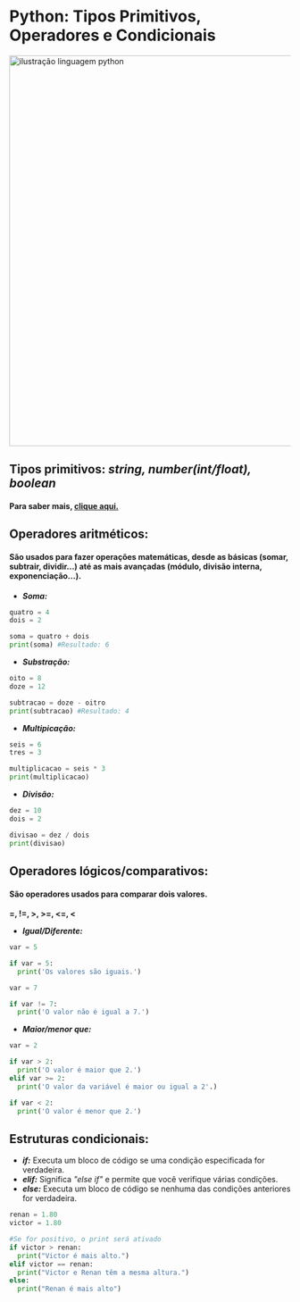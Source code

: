 # **Python: Tipos Primitivos, Operadores e Condicionais**

<img src="https://miro.medium.com/v2/resize:fit:1400/1*Y0ib5hBXcXwn6JQ3j2y5wQ.png" alt="ilustração linguagem python" width="700"/>

## Tipos primitivos: _string, number(int/float), boolean_

#### Para saber mais, [clique aqui.](https://dev.to/dormin/tipos-primitivos-em-python-10jg)

## Operadores aritméticos:
#### São usados para fazer operações matemáticas, desde as básicas (somar, subtrair, dividir...) até as mais avançadas (módulo, divisão interna, exponenciação...).

- ***Soma:***
```py
quatro = 4
dois = 2

soma = quatro + dois
print(soma) #Resultado: 6
```

- ***Substração:***
```py
oito = 8
doze = 12

subtracao = doze - oitro
print(subtracao) #Resultado: 4
```
- ***Multipicação:***

```py
seis = 6
tres = 3

multiplicacao = seis * 3
print(multiplicacao)
```

- ***Divisão:***
```py
dez = 10
dois = 2

divisao = dez / dois
print(divisao)
```

## **Operadores lógicos/comparativos:** 
#### São operadores usados para **comparar** dois valores.

**=, !=, >, >=, <=, <**

- ***Igual/Diferente:***
```py
var = 5

if var = 5:
  print('Os valores são iguais.')
```

```py
var = 7

if var != 7:
  print('O valor não é igual a 7.')
```
- ***Maior/menor que:***
```py
var = 2

if var > 2:
  print('O valor é maior que 2.')
elif var >= 2:
  print('O valor da variável é maior ou igual a 2'.)
```
```py
if var < 2:
  print('O valor é menor que 2.')
```


## **Estruturas condicionais:**

- _**if:**_ Executa um bloco de código se uma condição especificada for verdadeira.
- _**elif:**_ Significa *"else if"* e permite que você verifique várias condições.
- _**else:**_ Executa um bloco de código se nenhuma das condições anteriores for verdadeira.

```py
renan = 1.80
victor = 1.80

#Se for positivo, o print será ativado
if victor > renan:
  print("Victor é mais alto.")
elif victor == renan:
  print("Victor e Renan têm a mesma altura.")
else:
  print("Renan é mais alto")
```


